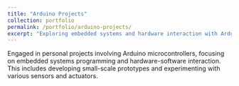 ```yaml
---
title: "Arduino Projects"
collection: portfolio
permalink: /portfolio/arduino-projects/
excerpt: "Exploring embedded systems and hardware interaction with Arduino."
---
```


Engaged in personal projects involving Arduino microcontrollers, focusing on embedded systems programming and hardware-software interaction. This includes developing small-scale prototypes and experimenting with various sensors and actuators.

